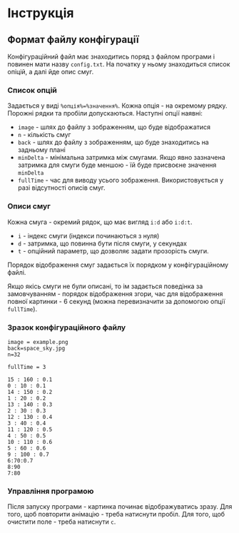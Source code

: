 # Інструкція
## Формат файлу конфігурації
Конфігураційний файл має знаходитись поряд з файлом програми і повинен мати назву `config.txt`.
На початку у ньому знаходиться список опіцій, а далі йде опис смуг.

### Cписок опцій
Задається у виді `%опція%=%значення%`. Кожна опція - на окремому рядку. Порожні рядки та пробіли допускаються.
Наступні опції наявні:
* `image` - шлях до файлу з зображенням, що буде відображатися
* `n` - кількість смуг
* `back` - шлях до файлу з зображенням, що буде знаходитись на задньому плані
* `minDelta` - мінімальна затримка між смугами. Якщо явно зазначена затримка для смуги буде меншою -
їй буде присвоєне значення `minDelta`
* `fullTime` - час для виводу усього зображення. Використовується у разі відсутності описів смуг.

### Описи смуг

Кожна смуга - окремий рядок, що має вигляд `i:d` або `i:d:t`. 
* `i` - індекс смуги (індекси починаються з нуля)
* `d` - затримка, що повинна бути після смуги, у секундах
* `t` - опційний параметр, що дозволяє задати прозорість смуги.

Порядок відображення смуг задається їх порядком у конфігураційному файлі.

Якщо якісь смуги не були описані, то ім задається поведінка за замовчуванням - порядок відображення згори, 
час для відображення повної картинки - 6 секунд (можна перевизначити за допомогою опції `fullTime`).

### Зразок конфігураційного файлу

```
image = example.png
back=space_sky.jpg
n=32

fullTime = 3

15 : 160 : 0.1
0 : 10 : 0.1
14 : 150 : 0.2
1 : 20 : 0.2
13 : 140 : 0.3
2 : 30 : 0.3
12 : 130 : 0.4
3 : 40 : 0.4
11 : 120 : 0.5
4 : 50 : 0.5
10 : 110 : 0.6
5 : 60 : 0.6
9 : 100 : 0.7
6:70:0.7
8:90
7:80
```

### Управління програмою

Після запуску програми - картинка починає відображуватись зразу. 
Для того, щоб повторити анімацію - треба натиснути пробіл. Для того, щоб очистити поле - треба натиснути `c`.
